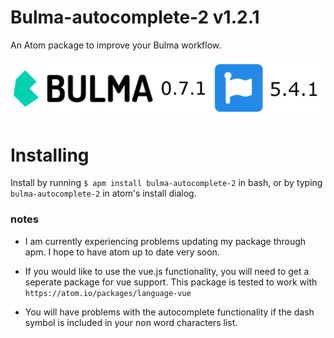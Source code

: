 # Bulma-autocomplete-2 v1.2.1
An Atom package to improve your Bulma workflow.

![bulma](https://github.com/Medeola/Bulma-autocomplete-2/blob/master/header.png?raw=true)

# Installing
Install by running ```$ apm install bulma-autocomplete-2``` in bash,
or by typing ```bulma-autocomplete-2``` in atom's install dialog.

### notes
- I am currently experiencing problems updating my package through apm. I hope to have atom up to date very soon.

- If you would like to use the vue.js functionality, you will need to get a seperate package for vue support. This package is tested to work with ``https://atom.io/packages/language-vue``

- You will have problems with the autocomplete functionality if the dash symbol is included in your non word characters list.
